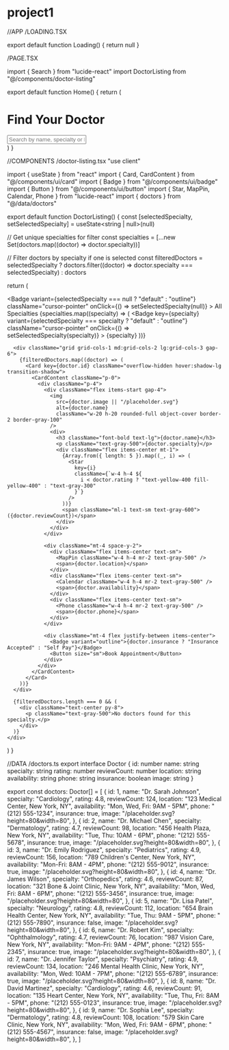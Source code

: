 # project1
//APP
/LOADING.TSX

export default function Loading() {
  return null
}

/PAGE.TSX

import { Search } from "lucide-react"
import DoctorListing from "@/components/doctor-listing"

export default function Home() {
  return (
    <div className="container mx-auto px-4 py-8">
      <h1 className="text-3xl font-bold text-center mb-8">Find Your Doctor</h1>
      <div className="relative mb-8 max-w-md mx-auto">
        <Search className="absolute left-3 top-1/2 transform -translate-y-1/2 text-gray-400" />
        <input
          type="text"
          placeholder="Search by name, specialty or location"
          className="w-full pl-10 pr-4 py-2 border rounded-lg focus:outline-none focus:ring-2 focus:ring-blue-500"
        />
      </div>
      <DoctorListing />
    </div>
  )
}

//COMPONENTS
/doctor-listing.tsx
"use client"

import { useState } from "react"
import { Card, CardContent } from "@/components/ui/card"
import { Badge } from "@/components/ui/badge"
import { Button } from "@/components/ui/button"
import { Star, MapPin, Calendar, Phone } from "lucide-react"
import { doctors } from "@/data/doctors"

export default function DoctorListing() {
  const [selectedSpecialty, setSelectedSpecialty] = useState<string | null>(null)

  // Get unique specialties for filter
  const specialties = [...new Set(doctors.map((doctor) => doctor.specialty))]

  // Filter doctors by specialty if one is selected
  const filteredDoctors = selectedSpecialty
    ? doctors.filter((doctor) => doctor.specialty === selectedSpecialty)
    : doctors

  return (
    <div>
      <div className="flex flex-wrap gap-2 mb-6">
        <Badge
          variant={selectedSpecialty === null ? "default" : "outline"}
          className="cursor-pointer"
          onClick={() => setSelectedSpecialty(null)}
        >
          All Specialties
        </Badge>
        {specialties.map((specialty) => (
          <Badge
            key={specialty}
            variant={selectedSpecialty === specialty ? "default" : "outline"}
            className="cursor-pointer"
            onClick={() => setSelectedSpecialty(specialty)}
          >
            {specialty}
          </Badge>
        ))}
      </div>

      <div className="grid grid-cols-1 md:grid-cols-2 lg:grid-cols-3 gap-6">
        {filteredDoctors.map((doctor) => (
          <Card key={doctor.id} className="overflow-hidden hover:shadow-lg transition-shadow">
            <CardContent className="p-0">
              <div className="p-4">
                <div className="flex items-start gap-4">
                  <img
                    src={doctor.image || "/placeholder.svg"}
                    alt={doctor.name}
                    className="w-20 h-20 rounded-full object-cover border-2 border-gray-100"
                  />
                  <div>
                    <h3 className="font-bold text-lg">{doctor.name}</h3>
                    <p className="text-gray-500">{doctor.specialty}</p>
                    <div className="flex items-center mt-1">
                      {Array.from({ length: 5 }).map((_, i) => (
                        <Star
                          key={i}
                          className={`w-4 h-4 ${
                            i < doctor.rating ? "text-yellow-400 fill-yellow-400" : "text-gray-300"
                          }`}
                        />
                      ))}
                      <span className="ml-1 text-sm text-gray-600">({doctor.reviewCount})</span>
                    </div>
                  </div>
                </div>

                <div className="mt-4 space-y-2">
                  <div className="flex items-center text-sm">
                    <MapPin className="w-4 h-4 mr-2 text-gray-500" />
                    <span>{doctor.location}</span>
                  </div>
                  <div className="flex items-center text-sm">
                    <Calendar className="w-4 h-4 mr-2 text-gray-500" />
                    <span>{doctor.availability}</span>
                  </div>
                  <div className="flex items-center text-sm">
                    <Phone className="w-4 h-4 mr-2 text-gray-500" />
                    <span>{doctor.phone}</span>
                  </div>
                </div>

                <div className="mt-4 flex justify-between items-center">
                  <Badge variant="outline">{doctor.insurance ? "Insurance Accepted" : "Self Pay"}</Badge>
                  <Button size="sm">Book Appointment</Button>
                </div>
              </div>
            </CardContent>
          </Card>
        ))}
      </div>

      {filteredDoctors.length === 0 && (
        <div className="text-center py-8">
          <p className="text-gray-500">No doctors found for this specialty.</p>
        </div>
      )}
    </div>
  )
}

//DATA
/doctors.ts
export interface Doctor {
  id: number
  name: string
  specialty: string
  rating: number
  reviewCount: number
  location: string
  availability: string
  phone: string
  insurance: boolean
  image: string
}

export const doctors: Doctor[] = [
  {
    id: 1,
    name: "Dr. Sarah Johnson",
    specialty: "Cardiology",
    rating: 4.8,
    reviewCount: 124,
    location: "123 Medical Center, New York, NY",
    availability: "Mon, Wed, Fri: 9AM - 5PM",
    phone: "(212) 555-1234",
    insurance: true,
    image: "/placeholder.svg?height=80&width=80",
  },
  {
    id: 2,
    name: "Dr. Michael Chen",
    specialty: "Dermatology",
    rating: 4.7,
    reviewCount: 98,
    location: "456 Health Plaza, New York, NY",
    availability: "Tue, Thu: 10AM - 6PM",
    phone: "(212) 555-5678",
    insurance: true,
    image: "/placeholder.svg?height=80&width=80",
  },
  {
    id: 3,
    name: "Dr. Emily Rodriguez",
    specialty: "Pediatrics",
    rating: 4.9,
    reviewCount: 156,
    location: "789 Children's Center, New York, NY",
    availability: "Mon-Fri: 8AM - 4PM",
    phone: "(212) 555-9012",
    insurance: true,
    image: "/placeholder.svg?height=80&width=80",
  },
  {
    id: 4,
    name: "Dr. James Wilson",
    specialty: "Orthopedics",
    rating: 4.6,
    reviewCount: 87,
    location: "321 Bone & Joint Clinic, New York, NY",
    availability: "Mon, Wed, Fri: 8AM - 6PM",
    phone: "(212) 555-3456",
    insurance: true,
    image: "/placeholder.svg?height=80&width=80",
  },
  {
    id: 5,
    name: "Dr. Lisa Patel",
    specialty: "Neurology",
    rating: 4.8,
    reviewCount: 112,
    location: "654 Brain Health Center, New York, NY",
    availability: "Tue, Thu: 9AM - 5PM",
    phone: "(212) 555-7890",
    insurance: false,
    image: "/placeholder.svg?height=80&width=80",
  },
  {
    id: 6,
    name: "Dr. Robert Kim",
    specialty: "Ophthalmology",
    rating: 4.7,
    reviewCount: 76,
    location: "987 Vision Care, New York, NY",
    availability: "Mon-Fri: 9AM - 4PM",
    phone: "(212) 555-2345",
    insurance: true,
    image: "/placeholder.svg?height=80&width=80",
  },
  {
    id: 7,
    name: "Dr. Jennifer Taylor",
    specialty: "Psychiatry",
    rating: 4.9,
    reviewCount: 134,
    location: "246 Mental Health Clinic, New York, NY",
    availability: "Mon, Wed: 10AM - 7PM",
    phone: "(212) 555-6789",
    insurance: true,
    image: "/placeholder.svg?height=80&width=80",
  },
  {
    id: 8,
    name: "Dr. David Martinez",
    specialty: "Cardiology",
    rating: 4.6,
    reviewCount: 91,
    location: "135 Heart Center, New York, NY",
    availability: "Tue, Thu, Fri: 8AM - 5PM",
    phone: "(212) 555-0123",
    insurance: true,
    image: "/placeholder.svg?height=80&width=80",
  },
  {
    id: 9,
    name: "Dr. Sophia Lee",
    specialty: "Dermatology",
    rating: 4.8,
    reviewCount: 108,
    location: "579 Skin Care Clinic, New York, NY",
    availability: "Mon, Wed, Fri: 9AM - 6PM",
    phone: "(212) 555-4567",
    insurance: false,
    image: "/placeholder.svg?height=80&width=80",
  },
]






